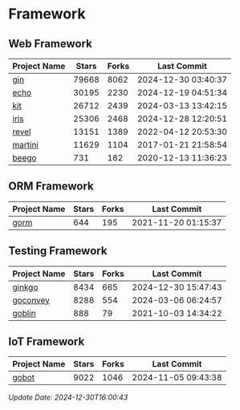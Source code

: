# Framework

## Web Framework
| Project Name | Stars | Forks | Last Commit |
| ------------ | ----- | ----- | ----------- |
| [gin](https://github.com/gin-gonic/gin) | 79668 | 8062 | 2024-12-30 03:40:37 |
| [echo](https://github.com/labstack/echo) | 30195 | 2230 | 2024-12-19 04:51:34 |
| [kit](https://github.com/go-kit/kit) | 26712 | 2439 | 2024-03-13 13:42:15 |
| [iris](https://github.com/kataras/iris) | 25306 | 2468 | 2024-12-28 12:20:51 |
| [revel](https://github.com/revel/revel) | 13151 | 1389 | 2022-04-12 20:53:30 |
| [martini](https://github.com/go-martini/martini) | 11629 | 1104 | 2017-01-21 21:58:54 |
| [beego](https://github.com/astaxie/beego) | 731 | 182 | 2020-12-13 11:36:23 |

## ORM Framework
| Project Name | Stars | Forks | Last Commit |
| ------------ | ----- | ----- | ----------- |
| [gorm](https://github.com/jinzhu/gorm) | 644 | 195 | 2021-11-20 01:15:37 |

## Testing Framework
| Project Name | Stars | Forks | Last Commit |
| ------------ | ----- | ----- | ----------- |
| [ginkgo](https://github.com/onsi/ginkgo) | 8434 | 665 | 2024-12-30 15:47:43 |
| [goconvey](https://github.com/smartystreets/goconvey) | 8288 | 554 | 2024-03-06 06:24:57 |
| [goblin](https://github.com/franela/goblin) | 888 | 79 | 2021-10-03 14:34:22 |

## IoT Framework
| Project Name | Stars | Forks | Last Commit |
| ------------ | ----- | ----- | ----------- |
| [gobot](https://github.com/hybridgroup/gobot) | 9022 | 1046 | 2024-11-05 09:43:38 |

*Update Date: 2024-12-30T16:00:43*